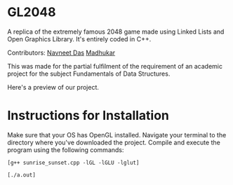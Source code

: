 # GL2048
A replica of the extremely famous 2048 game made using Linked Lists and Open Graphics Library. It's entirely coded in C++.

Contributors: [Navneet Das](https://github.com/MIDAS1901)  [Madhukar](https://github.com/snailsgit)

This was made for the partial fulfilment of the requirement of an academic project for the subject Fundamentals of Data Structures.

Here's a preview of our project.

# Instructions for Installation
Make sure that your OS has OpenGL installed. Navigate your terminal to the directory where you've downloaded the project. Compile and execute the program using the following commands:

`[g++ sunrise_sunset.cpp -lGL -lGLU -lglut]`

`[./a.out]`
